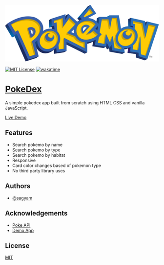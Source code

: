 ![Logo](https://raw.githubusercontent.com/Sagyam/pokeDex/1e746f16ac1c1de0946dcc8b59cc3b005bf47586/logo.svg)

[![MIT License](https://img.shields.io/apm/l/atomic-design-ui.svg?style=for-the-badge&logo=appveyor)](https://github.com/tterb/atomic-design-ui/blob/master/LICENSEs)
[![wakatime](https://wakatime.com/badge/user/4ce09006-1b8c-491f-ace1-a70b32d5fc1c/project/c79c52c8-60e7-43b0-9fff-bd719f935410.svg?style=for-the-badge)](https://wakatime.com/badge/user/4ce09006-1b8c-491f-ace1-a70b32d5fc1c/project/c79c52c8-60e7-43b0-9fff-bd719f935410?style=for-the-badge)

# [PokeDex](https://www.sagyamthapa.me/pokeDex)

A simple pokedex app built from scratch using HTML CSS and vanilla JavaScript.

[Live Demo](https://www.sagyamthapa.me/pokeDex/)

## Features

- Search pokemo by name
- Search pokemo by type
- Search pokemo by habitat
- Responsive
- Card color changes based of pokemon type
- No third party library uses

## Authors

- [@sagyam](https://www.github.com/sagyam)

## Acknowledgements

- [Poke API](https://pokeapi.co/)
- [Demo App](https://pokedex.org)

## License

[MIT](https://choosealicense.com/licenses/mit/)
